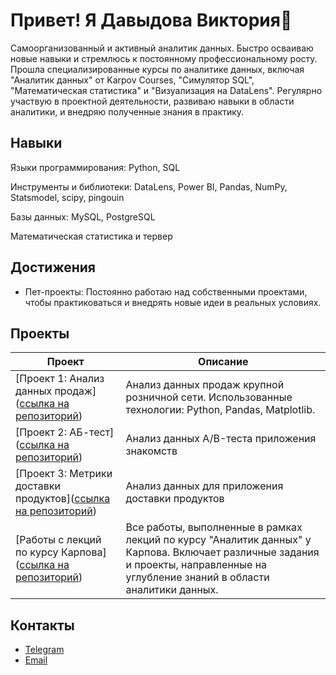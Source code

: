 # Привет! Я Давыдова Виктория👋

Самоорганизованный и активный аналитик данных. Быстро осваиваю новые навыки и стремлюсь к постоянному профессиональному росту. Прошла специализированные курсы по аналитике данных, включая "Аналитик данных" от Karpov Courses, "Симулятор SQL", "Математическая статистика" и "Визуализация на DataLens". Регулярно участвую в проектной деятельности, развиваю навыки в области аналитики, и внедряю полученные знания в практику.

## Навыки

Языки программирования: Python, SQL

Инструменты и библиотеки: DataLens, Power BI, Pandas, NumPy, Statsmodel, scipy, pingouin

Базы данных: MySQL, PostgreSQL

Математическая статистика и тервер

## Достижения
- Пет-проекты: Постоянно работаю над собственными проектами, чтобы практиковаться и внедрять новые идеи в реальных условиях.

## Проекты

| Проект                                                                                           | Описание                                                                                                                                           |
|--------------------------------------------------------------------------------------------------|-----------------------------------------------------------------------------------------------------------------------------------------------------|
| [Проект 1: Анализ данных продаж]([ссылка на репозиторий](https://github.com/viknep/project_for_e-commerce))                                          | Анализ данных продаж крупной розничной сети. Использованные технологии: Python, Pandas, Matplotlib.                                                  |
| [Проект 2: АБ-тест]([ссылка на репозиторий](https://github.com/viknep/ab_test_dating_app))                               | Анализ данных A/B-теста приложения знакомств                                  |
| [Проект 3: Метрики доставки продуктов]([ссылка на репозиторий](https://github.com/viknep/metrics_for_products_delivery/tree/main))                               | Анализ данных для приложения доставки продуктов                                  | 
| [Работы с лекций по курсу Карпова]([ссылка на репозиторий](https://github.com/viknep/projects_from_lections))                                        | Все работы, выполненные в рамках лекций по курсу "Аналитик данных" у Карпова. Включает различные задания и проекты, направленные на углубление знаний в области аналитики данных. |


## Контакты

- [Telegram](https://t.me/davikasem)
- [Email](viknep8@gmail.com)
